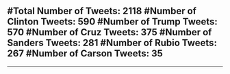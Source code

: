 #Total Number of Tweets: 2118 
#Number of Clinton Tweets: 590
#Number of Trump Tweets: 570
#Number of Cruz Tweets: 375
#Number of Sanders Tweets: 281
#Number of Rubio Tweets: 267
#Number of Carson Tweets: 35
---
---
